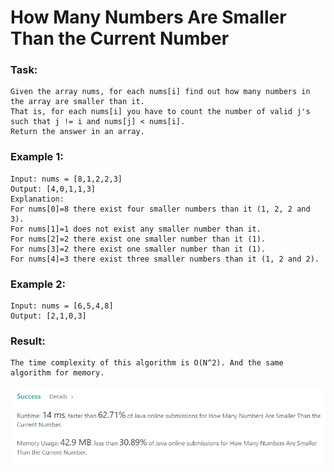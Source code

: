# How Many Numbers Are Smaller Than the Current Number

### Task:

    Given the array nums, for each nums[i] find out how many numbers in the array are smaller than it. 
    That is, for each nums[i] you have to count the number of valid j's such that j != i and nums[j] < nums[i].
    Return the answer in an array.



### Example 1:

    Input: nums = [8,1,2,2,3]
    Output: [4,0,1,1,3]
    Explanation:
    For nums[0]=8 there exist four smaller numbers than it (1, 2, 2 and 3).
    For nums[1]=1 does not exist any smaller number than it.
    For nums[2]=2 there exist one smaller number than it (1).
    For nums[3]=2 there exist one smaller number than it (1).
    For nums[4]=3 there exist three smaller numbers than it (1, 2 and 2).

### Example 2:

    Input: nums = [6,5,4,8]
    Output: [2,1,0,3]

### Result:

    The time complexity of this algorithm is O(N^2). And the same algorithm for memory.
![img.png](img.png)